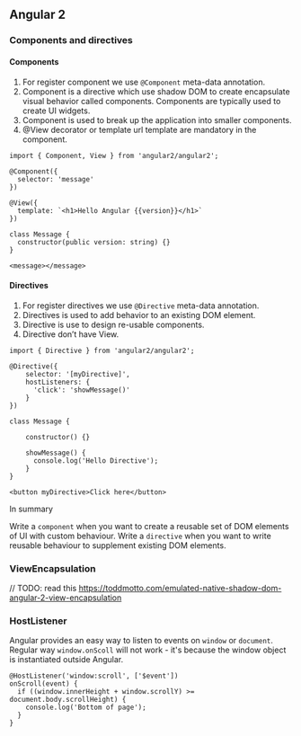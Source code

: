 ## Angular 2

### Components and directives

#### Components

1. For register component we use `@Component` meta-data annotation.
2. Component is a directive which use shadow DOM to create encapsulate visual behavior called components. Components are typically used to create UI widgets.
3. Component is used to break up the application into smaller components.
4. @View decorator or template url template are mandatory in the component.

```
import { Component, View } from 'angular2/angular2';

@Component({
  selector: 'message'
})

@View({
  template: `<h1>Hello Angular {{version}}</h1>`
})

class Message {
  constructor(public version: string) {}
}

<message></message>
```

#### Directives

1. For register directives we use `@Directive` meta-data annotation.
2. Directives is used to add behavior to an existing DOM element.
3. Directive is use to design re-usable components.
4. Directive don’t have View.

```
import { Directive } from 'angular2/angular2';

@Directive({
    selector: '[myDirective]',
    hostListeners: {
      'click': 'showMessage()'
    }
})

class Message {

    constructor() {}

    showMessage() {
      console.log('Hello Directive');
    }
}

<button myDirective>Click here</button>
```
In summary

Write a `component` when you want to create a reusable set of DOM elements of UI with custom behaviour.
Write a `directive` when you want to write reusable behaviour to supplement existing DOM elements.

### ViewEncapsulation

// TODO: read this https://toddmotto.com/emulated-native-shadow-dom-angular-2-view-encapsulation

### HostListener

Angular provides an easy way to listen to events on `window` or `document`. Regular way `window.onScoll` will not work - it's because the window object is instantiated outside Angular.

```
@HostListener('window:scroll', ['$event'])
onScroll(event) {
  if ((window.innerHeight + window.scrollY) >= document.body.scrollHeight) {
    console.log('Bottom of page');
  }
}
```
